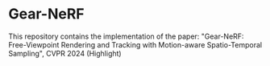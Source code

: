 # Gear-NeRF
This repository contains the implementation of the paper:  "Gear-NeRF: Free-Viewpoint Rendering and Tracking with Motion-aware Spatio-Temporal Sampling", CVPR 2024 (Highlight)
